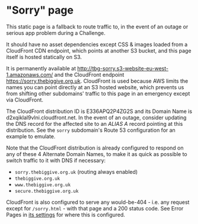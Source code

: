 # "Sorry" page

This static page is a fallback to route traffic to, in the event of an outage or serious app problem
during a Challenge.

It should have no asset dependencies except CSS & images loaded from a CloudFront CDN endpoint, which
points at another S3 bucket, and this page itself is hosted statically on S3.

It is permanently available at http://tbg-sorry.s3-website-eu-west-1.amazonaws.com/ and the CloudFront
endpoint https://sorry.thebiggive.org.uk. CloudFront is used because AWS limits the names you can point
directly at an S3 hosted website, which prevents us from shifting other subdomains' traffic to this page
in an emergency except via CloudFront.

The CloudFront distribution ID is E336APQ2P4ZG2S and its Domain Name is d2xqiklal9vlni.cloudfront.net.
In the event of an outage, consider updating the DNS record for the affected site to an _ALIAS A_ record
pointing at this distribution. See the `sorry` subdomain's Route 53 configuration for an example to
emulate.

Note that the CloudFront distribution is already configured to respond on any of these 4 Alternate Domain
Names, to make it as quick as possible to switch traffic to it with DNS if necessary:

* `sorry.thebiggive.org.uk` (routing always enabled)
* `thebiggive.org.uk`
* `www.thebiggive.org.uk`
* `secure.thebiggive.org.uk`

CloudFront is also configured to serve any would-be-404 - i.e. any request except for `/sorry.html` -
with that page and a 200 status code. See Error Pages in [its settings](https://console.aws.amazon.com/cloudfront/home?region=eu-west-1#distribution-settings:E336APQ2P4ZG2S)
for where this is configured.
